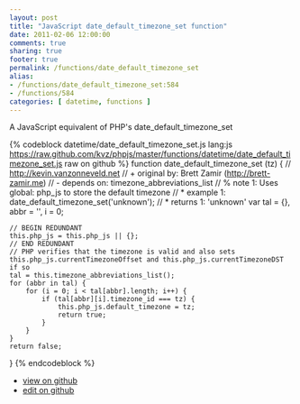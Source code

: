 ```yaml
---
layout: post
title: "JavaScript date_default_timezone_set function"
date: 2011-02-06 12:00:00
comments: true
sharing: true
footer: true
permalink: /functions/date_default_timezone_set
alias:
- /functions/date_default_timezone_set:584
- /functions/584
categories: [ datetime, functions ]
---
```

A JavaScript equivalent of PHP's date_default_timezone_set
<!-- more -->
{% codeblock datetime/date_default_timezone_set.js lang:js https://raw.github.com/kvz/phpjs/master/functions/datetime/date_default_timezone_set.js raw on github %}
function date_default_timezone_set (tz) {
    // http://kevin.vanzonneveld.net
    // +   original by: Brett Zamir (http://brett-zamir.me)
    // -    depends on: timezone_abbreviations_list
    // %        note 1: Uses global: php_js to store the default timezone
    // *     example 1: date_default_timezone_set('unknown');
    // *     returns 1: 'unknown'
    var tal = {},
        abbr = '',
        i = 0;

    // BEGIN REDUNDANT
    this.php_js = this.php_js || {};
    // END REDUNDANT
    // PHP verifies that the timezone is valid and also sets this.php_js.currentTimezoneOffset and this.php_js.currentTimezoneDST if so
    tal = this.timezone_abbreviations_list();
    for (abbr in tal) {
        for (i = 0; i < tal[abbr].length; i++) {
            if (tal[abbr][i].timezone_id === tz) {
                this.php_js.default_timezone = tz;
                return true;
            }
        }
    }
    return false;
}
{% endcodeblock %}
<ul>
 <li><a href="https://github.com/kvz/phpjs/blob/master/functions/datetime/date_default_timezone_set.js">view on github</a></li>
 <li><a href="https://github.com/kvz/phpjs/edit/master/functions/datetime/date_default_timezone_set.js">edit on github</a></li>
</ul>

